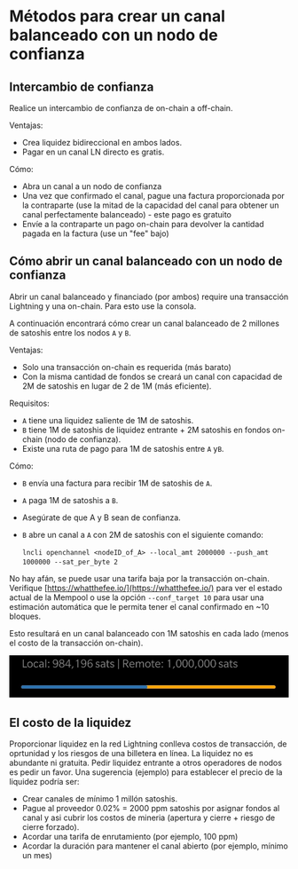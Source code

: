 # Métodos para crear un canal balanceado con un nodo de confianza

## Intercambio de confianza

Realice un intercambio de confianza de on-chain a off-chain.

Ventajas:

* Crea liquidez bidireccional en ambos lados.
* Pagar en un canal LN directo es gratis.

Cómo:

* Abra un canal a un nodo de confianza
* Una vez que confirmado el canal, pague una factura proporcionada por la contraparte \(use la mitad de la capacidad del canal para obtener un canal perfectamente balanceado\) - este pago es gratuito
* Envíe a la contraparte un pago on-chain para devolver la cantidad pagada en la factura \(use un "fee" bajo\)

## Cómo abrir un canal balanceado con un nodo de confianza

Abrir un canal balanceado y financiado \(por ambos\) require una transacción Lightning y una on-chain. Para esto use la consola.

A continuación encontrará cómo crear un canal balanceado de 2 millones de satoshis entre los nodos `A` y `B`.

Ventajas:

* Solo una transacción on-chain es requerida \(más barato\)
* Con la misma cantidad de fondos se creará un canal con capacidad de 2M de satoshis en lugar de 2 de 1M \(más eficiente\).

Requisitos:

* `A` tiene una liquidez saliente de 1M de satoshis.
* `B` tiene 1M de satoshis de liquidez entrante + 2M satoshis en fondos on-chain \(nodo de confianza\).
* Existe una ruta de pago para 1M de satoshis entre `A` y`B`.

Cómo:

* `B` envía una factura para recibir 1M de satoshis de `A`.
* `A` paga 1M de satoshis a `B`.
* Asegúrate de que A y B sean de confianza.
* `B` abre un canal a `A` con 2M de satoshis con el siguiente comando:

  `lncli openchannel <nodeID_of_A> --local_amt 2000000 --push_amt 1000000 --sat_per_byte 2`

No hay afán, se puede usar una tarifa baja por la transacción on-chain. Verifique [https://whatthefee.io/](https://whatthefee.io/) para ver el estado actual de la Mempool o use la opción `--conf_target 10` para usar una estimación automática que le permita tener el canal confirmado en ~10 bloques.

Esto resultará en un canal balanceado con 1M satoshis en cada lado \(menos el costo de la transacción on-chain\).

![un canal balanceado mostrado en ZeusLN](/.gitbook/assets/balancedChannel.jpg)

## El costo de la liquidez

Proporcionar liquidez en la red Lightning conlleva costos de transacción, de oprtunidad y los riesgos de una billetera en línea. La liquidez no es abundante ni gratuita. Pedir liquidez entrante a otros operadores de nodos es pedir un favor. Una sugerencia \(ejemplo\) para establecer el precio de la liquidez podría ser:

* Crear canales de mínimo 1 millón satoshis.
* Pague al proveedor 0.02% = 2000 ppm satoshis por asignar fondos al canal y asi cubrir los costos de mineria \(apertura y cierre + riesgo de cierre forzado\).
* Acordar una tarifa de enrutamiento \(por ejemplo, 100 ppm\)
* Acordar la duración para mantener el canal abierto \(por ejemplo, mínimo un mes\)

